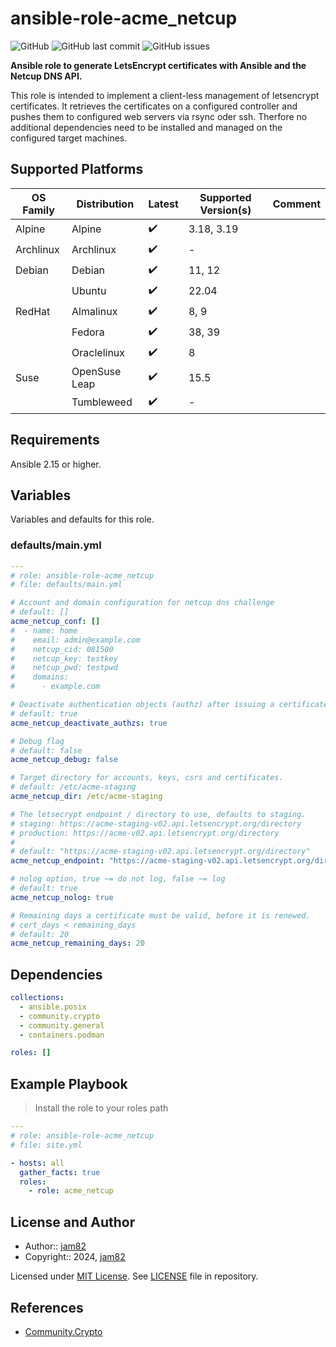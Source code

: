 # ansible-role-acme_netcup

![GitHub](https://img.shields.io/github/license/jam82/ansible-role-acme_netcup) ![GitHub last commit](https://img.shields.io/github/last-commit/jam82/ansible-role-acme_netcup) ![GitHub issues](https://img.shields.io/github/issues-raw/jam82/ansible-role-acme_netcup)

**Ansible role to generate LetsEncrypt certificates with Ansible and the Netcup DNS API.**

This role is intended to implement a client-less management of letsencrypt
certificates. It retrieves the certificates on a configured controller
and pushes them to configured web servers via rsync oder ssh.
Therfore no additional dependencies need to be installed and managed
on the configured target machines.

## Supported Platforms

| OS Family | Distribution  | Latest | Supported Version(s) | Comment |
|-----------|---------------|--------|----------------------|---------|
| Alpine    | Alpine        | :heavy_check_mark: | 3.18, 3.19 | |
| Archlinux | Archlinux     | :heavy_check_mark: | - | |
| Debian    | Debian        | :heavy_check_mark: | 11, 12 | |
|           | Ubuntu        | :heavy_check_mark: | 22.04 | |
| RedHat    | Almalinux     | :heavy_check_mark: | 8, 9 | |
|           | Fedora        | :heavy_check_mark: | 38, 39 | |
|           | Oraclelinux   | :heavy_check_mark: | 8 | |
| Suse      | OpenSuse Leap | :heavy_check_mark: | 15.5 | |
|           | Tumbleweed    | :heavy_check_mark: | - | |

## Requirements

Ansible 2.15 or higher.

## Variables

Variables and defaults for this role.

### defaults/main.yml

```yaml
---
# role: ansible-role-acme_netcup
# file: defaults/main.yml

# Account and domain configuration for netcup dns challenge
# default: []
acme_netcup_conf: []
#  - name: home
#    email: admin@example.com
#    netcup_cid: 081500
#    netcup_key: testkey
#    netcup_pwd: testpwd
#    domains:
#      - example.com

# Deactivate authentication objects (authz) after issuing a certificate
# default: true
acme_netcup_deactivate_authzs: true

# Debug flag
# default: false
acme_netcup_debug: false

# Target directory for accounts, keys, csrs and certificates.
# default: /etc/acme-staging
acme_netcup_dir: /etc/acme-staging

# The letsecrypt endpoint / directory to use, defaults to staging.
# staging: https://acme-staging-v02.api.letsencrypt.org/directory
# production: https://acme-v02.api.letsencrypt.org/directory
#
# default: "https://acme-staging-v02.api.letsencrypt.org/directory"
acme_netcup_endpoint: "https://acme-staging-v02.api.letsencrypt.org/directory"

# nolog option, true ~= do not log, false ~= log
# default: true
acme_netcup_nolog: true

# Remaining days a certificate must be valid, before it is renewed.
# cert_days < remaining_days
# default: 20
acme_netcup_remaining_days: 20
```

## Dependencies

```yaml
collections:
  - ansible.posix
  - community.crypto
  - community.general
  - containers.podman

roles: []
```

## Example Playbook

> Install the role to your roles path

```yaml
---
# role: ansible-role-acme_netcup
# file: site.yml

- hosts: all
  gather_facts: true
  roles:
    - role: acme_netcup
```

## License and Author

- Author:: [jam82](https://github.com/jam82/)
- Copyright:: 2024, [jam82](https://github.com/jam82/)

Licensed under [MIT License](https://opensource.org/licenses/MIT).
See [LICENSE](https://github.com/jam82/ansible-role-acme_netcup/blob/master/LICENSE) file in repository.

## References

- [Community.Crypto](https://docs.ansible.com/ansible/latest/collections/community/crypto/index.html)
